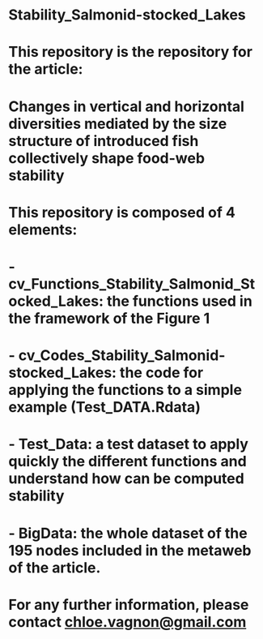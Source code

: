 # Stability_Salmonid-stocked_Lakes
# This repository is the repository for the article: 
# Changes in vertical and horizontal diversities mediated by the size structure of introduced fish collectively shape food-web stability

# This repository is composed of 4 elements: 
#    - cv_Functions_Stability_Salmonid_Stocked_Lakes: the functions used in the framework of the Figure 1
#    - cv_Codes_Stability_Salmonid-stocked_Lakes: the code for applying the functions to a simple example (Test_DATA.Rdata)
#    - Test_Data: a test dataset to apply quickly the different functions and understand how can be computed stability 
#    - BigData: the whole dataset of the 195 nodes included in the metaweb of the article.

# For any further information, please contact chloe.vagnon@gmail.com
